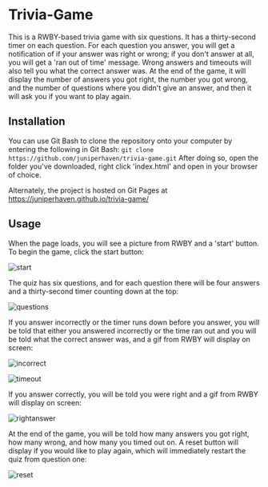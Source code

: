 # Trivia-Game
This is a RWBY-based trivia game with six questions. It has a thirty-second timer on each question. For each question you answer, you will get a notification of if your answer was right or wrong; if you don't answer at all, you will get a 'ran out of time' message. Wrong answers and timeouts will also tell you what the correct answer was. At the end of the game, it will display the number of answers you got right, the number you got wrong, and the number of questions where you didn't give an answer, and then it will ask you if you want to play again.

## Installation

You can use Git Bash to clone the repository onto your computer by entering the following in Git Bash:
```git clone https://github.com/juniperhaven/trivia-game.git```
After doing so, open the folder you've downloaded, right click 'index.html' and open in your browser of choice.

Alternately, the project is hosted on Git Pages at https://juniperhaven.github.io/trivia-game/

## Usage
When the page loads, you will see a picture from RWBY and a 'start' button. To begin the game, click the start button:

![start](https://imgur.com/2alAqyY.png)

The quiz has six questions, and for each question there will be four answers and a thirty-second timer counting down at the top:

![questions](https://imgur.com/jIqN166.png)

If you answer incorrectly or the timer runs down before you answer, you will be told that either you answered incorrectly or the time ran out and you will be told what the correct answer was, and a gif from RWBY will display on screen:

![incorrect](https://imgur.com/PSSYN6r.png)

![timeout](https://imgur.com/NIZeMls.png)

If you answer correctly, you will be told you were right and a gif from RWBY will display on screen:

![rightanswer](https://imgur.com/pgq3ZK1.png)

At the end of the game, you will be told how many answers you got right, how many wrong, and how many you timed out on. A reset button will display if you would like to play again, which will immediately restart the quiz from question one:

![reset](https://imgur.com/PGBCPbn.png)